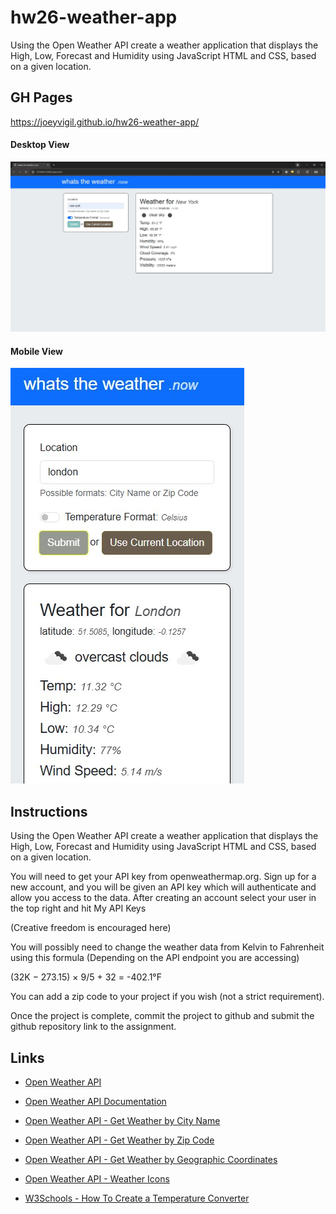 # hw26-weather-app
Using the Open Weather API create a weather application that displays the High, Low, Forecast and Humidity using JavaScript HTML and CSS, based on a given location.

## GH Pages
https://joeyvigil.github.io/hw26-weather-app/

#### Desktop View
![desktop view](preview.jpg)

#### Mobile View
![mobile view](mobile.jpg)

## Instructions
Using the Open Weather API create a weather application that displays the High, Low, Forecast and Humidity using JavaScript HTML and CSS, based on a given location.

You will need to get your API key from openweathermap.org. Sign up for a new account, and you will be given an API key which will authenticate and allow you access to the data. After creating an account select your user in the top right and hit My API Keys

(Creative freedom is encouraged here)

You will possibly need to change the weather data from Kelvin to Fahrenheit using this formula (Depending on the API endpoint you are accessing)

(32K − 273.15) × 9/5 + 32 = -402.1°F

You can add a zip code to your project if you wish (not a strict requirement).

Once the project is complete, commit the project to github and submit the github repository link to the assignment.

## Links
- [Open Weather API](https://openweathermap.org/api)
- [Open Weather API Documentation](https://openweathermap.org/current)
- [Open Weather API - Get Weather by City Name](https://openweathermap.org/current#name)
- [Open Weather API - Get Weather by Zip Code](https://openweathermap.org/current#zip)
- [Open Weather API - Get Weather by Geographic Coordinates](https://openweathermap.org/current#geo)
- [Open Weather API - Weather Icons](https://openweathermap.org/weather-conditions)

- [W3Schools - How To Create a Temperature Converter](https://www.w3schools.com/howto/howto_js_temperature_converter.asp)

